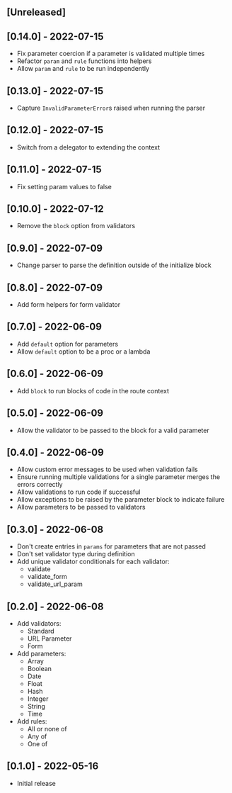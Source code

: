 ## [Unreleased]

## [0.14.0] - 2022-07-15

- Fix parameter coercion if a parameter is validated multiple times
- Refactor `param` and `rule` functions into helpers
- Allow `param` and `rule` to be run independently

## [0.13.0] - 2022-07-15

- Capture `InvalidParameterError`s raised when running the parser 

## [0.12.0] - 2022-07-15

- Switch from a delegator to extending the context

## [0.11.0] - 2022-07-15

- Fix setting param values to false

## [0.10.0] - 2022-07-12

- Remove the `block` option from validators

## [0.9.0] - 2022-07-09

- Change parser to parse the definition outside of the initialize block

## [0.8.0] - 2022-07-09

- Add form helpers for form validator

## [0.7.0] - 2022-06-09

- Add `default` option for parameters
- Allow `default` option to be a proc or a lambda

## [0.6.0] - 2022-06-09

- Add `block` to run blocks of code in the route context

## [0.5.0] - 2022-06-09

- Allow the validator to be passed to the block for a valid parameter

## [0.4.0] - 2022-06-09

- Allow custom error messages to be used when validation fails
- Ensure running multiple validations for a single parameter merges the errors correctly
- Allow validations to run code if successful
- Allow exceptions to be raised by the parameter block to indicate failure
- Allow parameters to be passed to validators

## [0.3.0] - 2022-06-08

- Don't create entries in `params` for parameters that are not passed
- Don't set validator type during definition
- Add unique validator conditionals for each validator:
  - validate
  - validate_form
  - validate_url_param

## [0.2.0] - 2022-06-08

- Add validators:
  - Standard
  - URL Parameter
  - Form
- Add parameters:
  - Array
  - Boolean
  - Date
  - Float
  - Hash
  - Integer
  - String
  - Time
- Add rules:
  - All or none of
  - Any of
  - One of

## [0.1.0] - 2022-05-16

- Initial release
